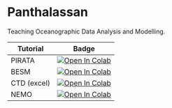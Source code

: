 # Panthalassan
Teaching Oceanographic Data Analysis and Modelling.


| Tutorial    | Badge       |
| ----------- | ----------- |
| PIRATA      | [![Open In Colab](https://colab.research.google.com/assets/colab-badge.svg)](https://colab.research.google.com/github/iuryt/Panthalassan/blob/main/notebooks/01-PIRATA.ipynb)      |
| BESM      | [![Open In Colab](https://colab.research.google.com/assets/colab-badge.svg)](https://colab.research.google.com/github/iuryt/Panthalassan/blob/main/notebooks/02-BESM.ipynb)      |
| CTD (excel)      | [![Open In Colab](https://colab.research.google.com/assets/colab-badge.svg)](https://colab.research.google.com/github/iuryt/Panthalassan/blob/main/notebooks/03-CTD_xlsx.ipynb)      |
| NEMO      | [![Open In Colab](https://colab.research.google.com/assets/colab-badge.svg)](https://colab.research.google.com/github/iuryt/Panthalassan/blob/main/notebooks/04-NEMO.ipynb)      |
